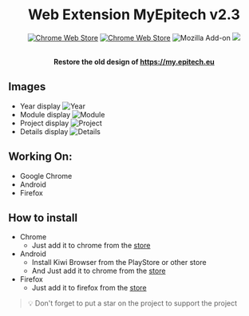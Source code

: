 <div align="center">
    <h1>Web Extension MyEpitech v2.3</h1>

[![Chrome Web Store](https://img.shields.io/chrome-web-store/stars/hnkcafanoncncpkgboikhhikdomenepb?label=Stars&color=brightgreen&logo=googlechrome&style=for-the-badge)](https://chrome.google.com/webstore/detail/myepitech/hnkcafanoncncpkgboikhhikdomenepb)
[![Chrome Web Store](https://img.shields.io/chrome-web-store/users/hnkcafanoncncpkgboikhhikdomenepb?color=brightgreen&logo=googlechrome&style=for-the-badge)](https://chrome.google.com/webstore/detail/myepitech/hnkcafanoncncpkgboikhhikdomenepb)
![Mozilla Add-on](https://img.shields.io/amo/users/myepitech?color=brightgreen&logo=firefox&style=for-the-badge)
[![](https://img.shields.io/badge/License-GPL--3.0-brightgreen.svg?style=for-the-badge)](https://github.com/alwyn974/MyEpitechExt/blob/main/LICENSE)

<br><strong> Restore the old design of https://my.epitech.eu </strong></p>

</div>

## Images

- Year display
  ![Year](https://i.imgur.com/uZxaDVa.png)
- Module display
  ![Module](https://i.imgur.com/xMWFH10.png)
- Project display
  ![Project](https://i.imgur.com/mkqWuHQ.png)
- Details display
  ![Details](https://i.imgur.com/Fz20aHD.png)

## Working On:

- Google Chrome
- Android
- Firefox

## How to install

<ul>
	<li>
      Chrome
      <ul>
        <li>Just add it to chrome from the <a href="https://chrome.google.com/webstore/detail/myepitech/hnkcafanoncncpkgboikhhikdomenepb/related?hl=fr">store</a></li>
      </ul>
    </li>
	<li>Android
		<ul>
			<li> Install Kiwi Browser from the PlayStore or other store</li>
			<li> And Just add it to chrome from the <a href="https://chrome.google.com/webstore/detail/myepitech/hnkcafanoncncpkgboikhhikdomenepb/related?hl=fr">store</a></li>
		</ul>
	</li>
    <li>Firefox
		<ul>
            <li> Just add it to firefox from the <a href="https://addons.mozilla.org/en-GB/firefox/addon/myepitech/">store</a></li>
		</ul>
	</li>
</ul>

> :bulb: Don't forget to put a star on the project to support the project
